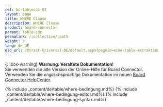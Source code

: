 ```yaml
---
ref: bc-tablecdc-03
layout: page
title: WHERE Clause
description: WHERE Clause
product: board-connector
parent: table-cdc
permalink: /:collection/:path
weight: 3
lang: de_DE
old_url: /Xtract-Universal-DE/default.aspx?pageid=eine-table-extraktion-definieren
---
```


{: .box-warning}
**Warnung: Veraltete Dokumentation!** <br>
Sie verwenden die alte Version der Online-Hilfe für Board Connector.<br>
Verwenden Sie die *englischsprachige* Dokumentation im neuen [Board Connector HelpCenter](https://helpcenter.theobald-software.com/board-connector/documentation/introduction/).

{% include _content/de/table/where-bedingung.md%}
{% include _content/de/table/where-bedingung-editor.md%}
{% include _content/de/table/where-bedingung-syntax.md%}

